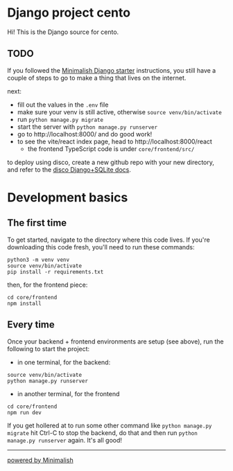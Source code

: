 # Django project cento

Hi! This is the Django source for cento.

## TODO

If you followed the [Minimalish Django starter](https://github.com/gregsadetsky/minimalish-django-starter) instructions, you still have a couple of steps to go to make a thing that lives on the internet.

next:

- fill out the values in the `.env` file
- make sure your venv is still active, otherwise `source venv/bin/activate`
- run `python manage.py migrate`
- start the server with `python manage.py runserver`
- go to http://localhost:8000/ and do good work!
- to see the vite/react index page, head to http://localhost:8000/react
  - the frontend TypeScript code is under `core/frontend/src/`

to deploy using disco, create a new github repo with your new directory, and refer to the [disco Django+SQLite docs](https://docs.letsdisco.dev/deployment-guides/django).

# Development basics

## The first time

To get started, navigate to the directory where this code lives. If you're downloading this code fresh, you'll need to run these commands:

```
python3 -m venv venv
source venv/bin/activate
pip install -r requirements.txt
```

then, for the frontend piece:

```
cd core/frontend
npm install
```

## Every time


Once your backend + frontend environments are setup (see above), run the following to start the project:

- in one terminal, for the backend:

```
source venv/bin/activate
python manage.py runserver
```

- in another terminal, for the frontend

```
cd core/frontend
npm run dev
```

If you get hollered at to run some other command like `python manage.py migrate` hit Ctrl-C to stop the backend, do that and then run `python manage.py runserver` again. It's all good!

-----

[powered by Minimalish](https://github.com/gregsadetsky/minimalish-django-starter) 
